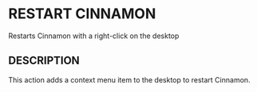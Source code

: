 RESTART CINNAMON
================

Restarts Cinnamon with a right-click on the desktop

DESCRIPTION
-----------

This action adds a context menu item to the desktop to restart Cinnamon.

